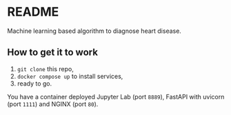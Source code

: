 # README

Machine learning based algorithm to diagnose heart disease.

## How to get it to work

1. `git clone` this repo,
2. `docker compose up` to install services,
3. ready to go.

You have a container deployed Jupyter Lab (port `8889`), FastAPI with uvicorn (port `1111`) and NGINX (port `80`).

